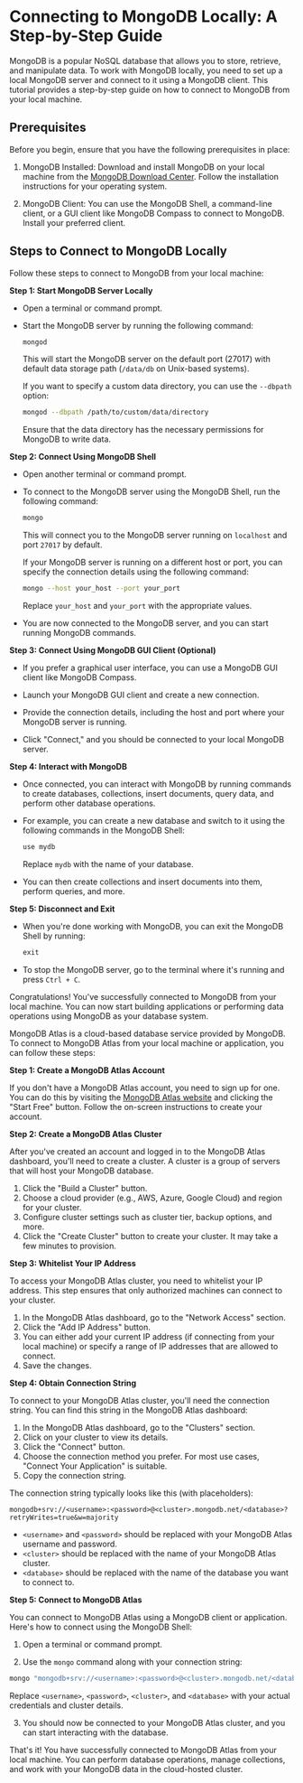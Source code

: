 # Connecting to MongoDB Locally: A Step-by-Step Guide

MongoDB is a popular NoSQL database that allows you to store, retrieve, and manipulate data. To work with MongoDB locally, you need to set up a local MongoDB server and connect to it using a MongoDB client. This tutorial provides a step-by-step guide on how to connect to MongoDB from your local machine.

## Prerequisites

Before you begin, ensure that you have the following prerequisites in place:

1. MongoDB Installed: Download and install MongoDB on your local machine from the [MongoDB Download Center](https://www.mongodb.com/try/download/community). Follow the installation instructions for your operating system.

2. MongoDB Client: You can use the MongoDB Shell, a command-line client, or a GUI client like MongoDB Compass to connect to MongoDB. Install your preferred client.

## Steps to Connect to MongoDB Locally

Follow these steps to connect to MongoDB from your local machine:

**Step 1: Start MongoDB Server Locally**

- Open a terminal or command prompt.

- Start the MongoDB server by running the following command:

   ```bash
   mongod
   ```

   This will start the MongoDB server on the default port (27017) with default data storage path (`/data/db` on Unix-based systems).

   If you want to specify a custom data directory, you can use the `--dbpath` option:

   ```bash
   mongod --dbpath /path/to/custom/data/directory
   ```

   Ensure that the data directory has the necessary permissions for MongoDB to write data.

**Step 2: Connect Using MongoDB Shell**

- Open another terminal or command prompt.

- To connect to the MongoDB server using the MongoDB Shell, run the following command:

   ```bash
   mongo
   ```

   This will connect you to the MongoDB server running on `localhost` and port `27017` by default.

   If your MongoDB server is running on a different host or port, you can specify the connection details using the following command:

   ```bash
   mongo --host your_host --port your_port
   ```

   Replace `your_host` and `your_port` with the appropriate values.

- You are now connected to the MongoDB server, and you can start running MongoDB commands.

**Step 3: Connect Using MongoDB GUI Client (Optional)**

- If you prefer a graphical user interface, you can use a MongoDB GUI client like MongoDB Compass.

- Launch your MongoDB GUI client and create a new connection.

- Provide the connection details, including the host and port where your MongoDB server is running.

- Click "Connect," and you should be connected to your local MongoDB server.

**Step 4: Interact with MongoDB**

- Once connected, you can interact with MongoDB by running commands to create databases, collections, insert documents, query data, and perform other database operations.

- For example, you can create a new database and switch to it using the following commands in the MongoDB Shell:

   ```javascript
   use mydb
   ```

   Replace `mydb` with the name of your database.

- You can then create collections and insert documents into them, perform queries, and more.

**Step 5: Disconnect and Exit**

- When you're done working with MongoDB, you can exit the MongoDB Shell by running:

   ```javascript
   exit
   ```

- To stop the MongoDB server, go to the terminal where it's running and press `Ctrl + C`.

Congratulations! You've successfully connected to MongoDB from your local machine. You can now start building applications or performing data operations using MongoDB as your database system.

MongoDB Atlas is a cloud-based database service provided by MongoDB. To connect to MongoDB Atlas from your local machine or application, you can follow these steps:

**Step 1: Create a MongoDB Atlas Account**

If you don't have a MongoDB Atlas account, you need to sign up for one. You can do this by visiting the [MongoDB Atlas website](https://www.mongodb.com/cloud/atlas) and clicking the "Start Free" button. Follow the on-screen instructions to create your account.

**Step 2: Create a MongoDB Atlas Cluster**

After you've created an account and logged in to the MongoDB Atlas dashboard, you'll need to create a cluster. A cluster is a group of servers that will host your MongoDB database.

1. Click the "Build a Cluster" button.
2. Choose a cloud provider (e.g., AWS, Azure, Google Cloud) and region for your cluster.
3. Configure cluster settings such as cluster tier, backup options, and more.
4. Click the "Create Cluster" button to create your cluster. It may take a few minutes to provision.

**Step 3: Whitelist Your IP Address**

To access your MongoDB Atlas cluster, you need to whitelist your IP address. This step ensures that only authorized machines can connect to your cluster.

1. In the MongoDB Atlas dashboard, go to the "Network Access" section.
2. Click the "Add IP Address" button.
3. You can either add your current IP address (if connecting from your local machine) or specify a range of IP addresses that are allowed to connect.
4. Save the changes.

**Step 4: Obtain Connection String**

To connect to your MongoDB Atlas cluster, you'll need the connection string. You can find this string in the MongoDB Atlas dashboard:

1. In the MongoDB Atlas dashboard, go to the "Clusters" section.
2. Click on your cluster to view its details.
3. Click the "Connect" button.
4. Choose the connection method you prefer. For most use cases, "Connect Your Application" is suitable.
5. Copy the connection string.

The connection string typically looks like this (with placeholders):

```
mongodb+srv://<username>:<password>@<cluster>.mongodb.net/<database>?retryWrites=true&w=majority
```

- `<username>` and `<password>` should be replaced with your MongoDB Atlas username and password.
- `<cluster>` should be replaced with the name of your MongoDB Atlas cluster.
- `<database>` should be replaced with the name of the database you want to connect to.

**Step 5: Connect to MongoDB Atlas**

You can connect to MongoDB Atlas using a MongoDB client or application. Here's how to connect using the MongoDB Shell:

1. Open a terminal or command prompt.

2. Use the `mongo` command along with your connection string:

```bash
mongo "mongodb+srv://<username>:<password>@<cluster>.mongodb.net/<database>?retryWrites=true&w=majority"
```

Replace `<username>`, `<password>`, `<cluster>`, and `<database>` with your actual credentials and cluster details.

3. You should now be connected to your MongoDB Atlas cluster, and you can start interacting with the database.

That's it! You have successfully connected to MongoDB Atlas from your local machine. You can perform database operations, manage collections, and work with your MongoDB data in the cloud-hosted cluster.